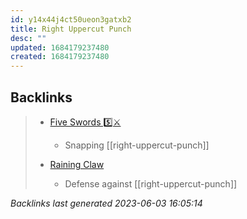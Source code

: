 ```yaml
---
id: y14x44j4ct50ueon3gatxb2
title: Right Uppercut Punch
desc: ""
updated: 1684179237480
created: 1684179237480
---
```


## Backlinks

> - [Five Swords 5️⃣⚔️](..\techniques\hobbies.karate.kenpo.techniques.five-swords.md)
>   - Snapping [[right-uppercut-punch]]
>    
> - [Raining Claw](..\techniques\raining-claw.md)
>   - Defense against [[right-uppercut-punch]]

_Backlinks last generated 2023-06-03 16:05:14_
